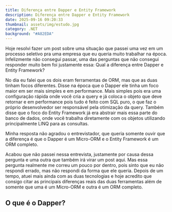 ```yaml
---
title: Diferença entre Dapper e Entity Framework
description: Diferença entre Dapper e Entity Framework
date: 2025-09-16 09:20:33
thumbnail: assets/img/estudo.jpg
category: .NET
background: "#A82EDA"
---
```

Hoje resolvi fazer um post sobre uma situação que passei uma vez em um processo seletivo pra uma empresa que eu queria muito trabalhar na época. Infelizmente não consegui passar, uma das perguntas que não consegui responder muito bem foi justamente essa: Qual a diferença entre Dapper e Entity Framework?

No dia eu falei que os dois eram ferramentas de ORM, mas que as duas tinham focos diferentes. Disse na época que o Dapper ele tinha um foco maior em ser mais simples e em performance. Mais simples pois era uma configuração rápida onde você cria a query e já coloca o objeto que deve retornar e em performance pois tudo é feito com SQL puro, o que faz o próprio desenvolvedor ser responsável pela otimização da query. Também disse que o foco do Entity Framework já era abstrair mais essa parte do banco de dados, onde você trabalha diretamente com os objetos utilizando principalmente LINQ para as consultas.

Minha resposta não agradou o entrevistador, que queria somente ouvir que a diferença é que o Dapper é um Micro-ORM e o Entity Framework é um ORM completo.

Acabou que não passei nessa entrevista, justamente por causa dessa pergunta e uma outra que também irá virar um post aqui. Mas essa pergunta realmente me correu um pouco por dentro, pois sinto que eu não respondi errado, mas não respondi da forma que ele queria. Depois de um tempo, atuei mais ainda com as duas tecnologias e hoje acredito que consigo citar as principais diferenças reais das duas ferramentas além de somente que uma é um Micro-ORM e outra é um ORM completo.

## O que é o Dapper?